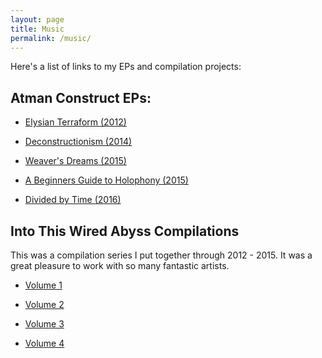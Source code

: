 ```yaml
---
layout: page
title: Music
permalink: /music/
---
```


Here's a list of links to my EPs and compilation projects:


## Atman Construct EPs: 


- [Elysian Terraform (2012)](http://www.ektoplazm.com/free-music/atman-construct-elysian-terraform)

- [Deconstructionism (2014)](http://www.ektoplazm.com/free-music/atman-construct-deconstructionism)

- [Weaver's Dreams (2015)](http://www.ektoplazm.com/free-music/atman-construct-weavers-dreams)

- [A Beginners Guide to Holophony (2015)](https://luminusmusic.bandcamp.com/album/a-beginners-guide-to-holophony)

- [Divided by Time (2016)](https://aquaticcollective.bandcamp.com/album/divided-by-time)

## Into This Wired Abyss Compilations

This was a compilation series I put together through 2012 - 2015. 
It was a great pleasure to work with so many fantastic artists.



- [Volume 1](http://www.ektoplazm.com/free-music/into-this-wired-abyss)

- [Volume 2](http://www.ektoplazm.com/free-music/into-this-wired-abyss-vol-2)

- [Volume 3](http://www.ektoplazm.com/free-music/into-this-wired-abyss-vol-3)

- [Volume 4](http://www.ektoplazm.com/free-music/into-this-wired-abyss-vol-4)

